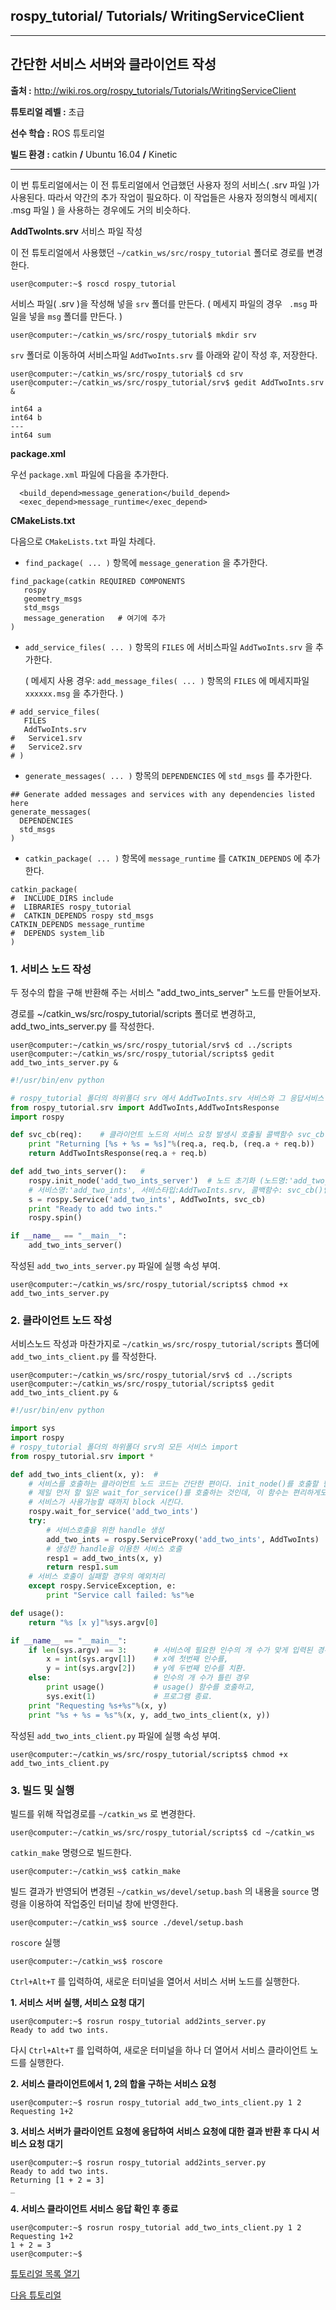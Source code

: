 ## rospy_tutorial/ Tutorials/ WritingServiceClient



---

## 간단한 서비스 서버와 클라이언트 작성

**출처 :**  <http://wiki.ros.org/rospy_tutorials/Tutorials/WritingServiceClient>

**튜토리얼 레벨 :**  초급

**선수 학습 :**  ROS 튜토리얼

**빌드 환경 :**  catkin **/** Ubuntu 16.04 **/** Kinetic

---

이 번 튜토리얼에서는 이 전 튜토리얼에서 언급했던 사용자 정의 서비스( .srv 파일 )가 사용된다. 따라서 약간의 추가 작업이 필요하다. 이 작업들은 사용자 정의형식 메세지( .msg 파일 ) 을 사용하는 경우에도 거의 비슷하다.



**AddTwoInts.srv** 서비스 파일 작성 

이 전 튜토리얼에서 사용했던 `~/catkin_ws/src/rospy_tutorial` 폴더로 경로를 변경한다.

```
user@computer:~$ roscd rospy_tutorial
```

서비스 파일( .srv )을 작성해 넣을 `srv` 폴더를 만든다. ( 메세지 파일의 경우 ` .msg` 파일을 넣을 `msg` 폴더를 만든다. )

```
user@computer:~/catkin_ws/src/rospy_tutorial$ mkdir srv
```

`srv` 폴더로 이동하여 서비스파일 `AddTwoInts.srv` 를 아래와 같이 작성 후, 저장한다.

```
user@computer:~/catkin_ws/src/rospy_tutorial$ cd srv
user@computer:~/catkin_ws/src/rospy_tutorial/srv$ gedit AddTwoInts.srv &
```

```
int64 a
int64 b
---
int64 sum
```



**package.xml**

우선 `package.xml` 파일에 다음을 추가한다.

```
  <build_depend>message_generation</build_depend>
  <exec_depend>message_runtime</exec_depend>
```



**CMakeLists.txt**

다음으로 `CMakeLists.txt` 파일 차례다.

- `find_package( ... )` 항목에  `message_generation` 을 추가한다.

```shell
find_package(catkin REQUIRED COMPONENTS
   rospy
   geometry_msgs
   std_msgs
   message_generation	# 여기에 추가
)
```

* `add_service_files( ... )` 항목의 `FILES` 에 서비스파일 `AddTwoInts.srv` 을 추가한다.

  ( 메세지 사용 경우: `add_message_files( ... )` 항목의 `FILES` 에 메세지파일 `xxxxxx.msg` 을 추가한다. )

```shell
# add_service_files(
   FILES
   AddTwoInts.srv
#   Service1.srv
#   Service2.srv
# )
```

- `generate_messages( ... )` 항목의  `DEPENDENCIES` 에 `std_msgs` 를 추가한다.

```shell
## Generate added messages and services with any dependencies listed here
generate_messages(
  DEPENDENCIES
  std_msgs
)
```

- `catkin_package( ... )` 항목에 `message_runtime` 를 `CATKIN_DEPENDS` 에 추가한다.

```shell
catkin_package(
#  INCLUDE_DIRS include
#  LIBRARIES rospy_tutorial
#  CATKIN_DEPENDS rospy std_msgs
CATKIN_DEPENDS message_runtime
#  DEPENDS system_lib
)
```



### 1. 서비스 노드 작성

두 정수의 합을 구해 반환해 주는 서비스  "add_two_ints_server" 노드를 만들어보자.

경로를  ~/catkin_ws/src/rospy_tutorial/scripts 폴더로 변경하고, add_two_ints_server.py 를 작성한다.

```
user@computer:~/catkin_ws/src/rospy_tutorial/srv$ cd ../scripts
user@computer:~/catkin_ws/src/rospy_tutorial/scripts$ gedit add_two_ints_server.py &
```

```python
#!/usr/bin/env python

# rospy_tutorial 폴더의 하위폴더 srv 에서 AddTwoInts.srv 서비스와 그 응답서비스 import
from rospy_tutorial.srv import AddTwoInts,AddTwoIntsResponse
import rospy

def svc_cb(req):	# 클라이언트 노드의 서비스 요청 발생시 호출될 콜백함수 svc_cb() 정의
    print "Returning [%s + %s = %s]"%(req.a, req.b, (req.a + req.b))
    return AddTwoIntsResponse(req.a + req.b)

def add_two_ints_server():   # 
    rospy.init_node('add_two_ints_server')	# 노드 초기화 (노드명:'add_two_ints_server')
    # 서비스명:'add_two_ints', 서비스타입:AddTwoInts.srv, 콜백함수: svc_cb()인 서비스 s 선언
    s = rospy.Service('add_two_ints', AddTwoInts, svc_cb)
    print "Ready to add two ints."
    rospy.spin()

if __name__ == "__main__":
    add_two_ints_server()
```

작성된  `add_two_ints_server.py` 파일에 실행 속성 부여.

```
user@computer:~/catkin_ws/src/rospy_tutorial/scripts$ chmod +x add_two_ints_server.py
```



### 2. 클라이언트 노드 작성

서비스노드 작성과 마찬가지로 `~/catkin_ws/src/rospy_tutorial/scripts` 폴더에  `add_two_ints_client.py` 를 작성한다.

```
user@computer:~/catkin_ws/src/rospy_tutorial/srv$ cd ../scripts
user@computer:~/catkin_ws/src/rospy_tutorial/scripts$ gedit add_two_ints_client.py &
```

```python
#!/usr/bin/env python

import sys
import rospy
# rospy_tutorial 폴더의 하위폴더 srv의 모든 서비스 import
from rospy_tutorial.srv import *

def add_two_ints_client(x, y):	# 
    # 서비스를 호출하는 클라이언트 노드 코드는 간단한 편이다. init_node()를 호출할 필요도 없다.
    # 제일 먼저 할 일은 wait_for_service()를 호출하는 것인데, 이 함수는 편리하게도 'add_two_ints'
    # 서비스가 사용가능할 때까지 block 시킨다.
    rospy.wait_for_service('add_two_ints')
    try:
        # 서비스호출을 위한 handle 생성
        add_two_ints = rospy.ServiceProxy('add_two_ints', AddTwoInts)
        # 생성한 handle을 이용한 서비스 호출
        resp1 = add_two_ints(x, y)
        return resp1.sum
    # 서비스 호출이 실패할 경우의 예외처리
    except rospy.ServiceException, e:
        print "Service call failed: %s"%e

def usage():
    return "%s [x y]"%sys.argv[0]

if __name__ == "__main__":
    if len(sys.argv) == 3:		# 서비스에 필요한 인수의 개 수가 맞게 입력된 경우
        x = int(sys.argv[1])	# x에 첫번째 인수를,
        y = int(sys.argv[2])	# y에 두번째 인수를 치환.
    else:						# 인수의 개 수가 틀린 경우
        print usage()			# usage() 함수를 호출하고,
        sys.exit(1)				# 프로그램 종료.
    print "Requesting %s+%s"%(x, y)
    print "%s + %s = %s"%(x, y, add_two_ints_client(x, y))
```

작성된 `add_two_ints_client.py` 파일에 실행 속성 부여.

```
user@computer:~/catkin_ws/src/rospy_tutorial/scripts$ chmod +x add_two_ints_client.py
```



### 3. 빌드 및 실행

빌드를 위해 작업경로를 `~/catkin_ws` 로 변경한다.

```
user@computer:~/catkin_ws/src/rospy_tutorial/scripts$ cd ~/catkin_ws
```

`catkin_make` 명령으로 빌드한다.

```
user@computer:~/catkin_ws$ catkin_make
```

빌드 결과가 반영되어 변경된 `~/catkin_ws/devel/setup.bash` 의 내용을 `source` 명령을 이용하여 작업중인 터미널 창에 반영한다. 

```
user@computer:~/catkin_ws$ source ./devel/setup.bash
```



`roscore` 실행

```
user@computer:~/catkin_ws$ roscore
```



`Ctrl+Alt+T` 를 입력하여, 새로운 터미널을 열어서 서비스 서버 노드를 실행한다. 

**1. 서비스 서버 실행, 서비스 요청 대기**

```
user@computer:~$ rosrun rospy_tutorial add2ints_server.py 
Ready to add two ints.
```



다시 `Ctrl+Alt+T` 를 입력하여, 새로운 터미널을 하나 더 열어서 서비스 클라이언트 노드를 실행한다.

**2.  서비스 클라이언트에서 1, 2의 합을 구하는 서비스 요청** 

```
user@computer:~$ rosrun rospy_tutorial add_two_ints_client.py 1 2
Requesting 1+2
```



**3. 서비스 서버가 클라이언트 요청에 응답하여 서비스 요청에 대한 결과 반환 후 다시 서비스 요청 대기** 

```
user@computer:~$ rosrun rospy_tutorial add2ints_server.py 
Ready to add two ints.
Returning [1 + 2 = 3]
_
```



**4. 서비스 클라이언트 서비스 응답 확인 후 종료**

```
user@computer:~$ rosrun rospy_tutorial add_two_ints_client.py 1 2
Requesting 1+2
1 + 2 = 3
user@computer:~$
```





[튜토리얼 목록 열기](../README.md)

[다음 튜토리얼](./rospy_5_WritingROS_pythonMakefile.md)









